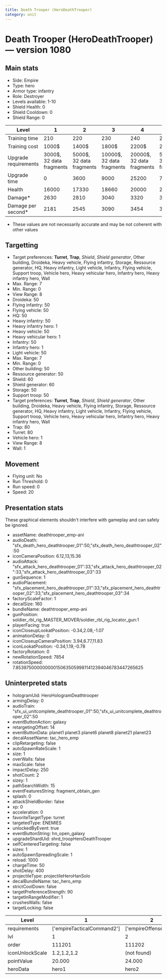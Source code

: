 ```yaml
---
title: Death Trooper (HeroDeathTrooper)
category: unit
---
```


# Death Trooper (HeroDeathTrooper) — version 1080

## Main stats

  * Side: Empire
  * Type: hero
  * Armor type: infantry
  * Role: Destroyer
  * Levels available: 1-10
  * Shield Health: 0
  * Shield Cooldown: 0
  * Shield Range: 0

|Level               |1                       |2                       |3                        |4                        |5                        |6                         |7                         |8                         |9                          |10                         |
|--------------------|------------------------|------------------------|-------------------------|-------------------------|-------------------------|--------------------------|--------------------------|--------------------------|---------------------------|---------------------------|
|Training time       |210                     |220                     |230                      |240                      |250                      |260                       |270                       |560                       |580                        |600                        |
|Training cost       |1000$                   |1400$                   |1800$                    |2200$                    |2600$                    |3000$                     |3400$                     |4000$                     |4200$                      |4600$                      |
|Upgrade requirements|3000$, 32 data fragments|5000$, 32 data fragments|10000$, 32 data fragments|20000$, 32 data fragments|50000$, 32 data fragments|135000$, 32 data fragments|225000$, 32 data fragments|450000$, 32 data fragments|1500000$, 32 data fragments|2500000$, 32 data fragments|
|Upgrade time        |0                       |3600                    |9000                     |25200                    |72000                    |216000                    |345600                    |518400                    |691200                     |1036800                    |
|Health              |16000                   |17330                   |18660                    |20000                    |21330                    |22660                     |24000                     |25330                     |27330                      |30000                      |
|Damage*             |2630                    |2810                    |3040                     |3320                     |3590                     |3830                      |4010                      |4190                      |4520                       |4980                       |
|Damage per second*  |2181                    |2545                    |3090                     |3454                     |3818                     |4363                      |4909                      |5272                      |5636                       |6545                       |

* These values are not necessarily accurate and may be not coherent with other values

## Targetting

  * Target preferences: **Turret**, **Trap**, _Shield_, _Shield generator_, Other building, Droideka, Heavy vehicle, Flying infantry, Storage, Ressource generator, HQ, Heavy infantry, Light vehicle, Infantry, Flying vehicle, Support troop, Vehicle hero, Heavy vehicular hero, Infantry hero, Heavy infantry hero, Wall
  * Max. Range: 7
  * Min. Range: 0
  * View Range: 8
  * Droideka: 50
  * Flying infantry: 50
  * Flying vehicle: 50
  * HQ: 50
  * Heavy infantry: 50
  * Heavy infantry hero: 1
  * Heavy vehicle: 50
  * Heavy vehicular hero: 1
  * Infantry: 50
  * Infantry hero: 1
  * Light vehicle: 50
  * Max. Range: 7
  * Min. Range: 0
  * Other building: 50
  * Ressource generator: 50
  * Shield: 60
  * Shield generator: 60
  * Storage: 50
  * Support troop: 50
  * Target preferences: **Turret**, **Trap**, _Shield_, _Shield generator_, Other building, Droideka, Heavy vehicle, Flying infantry, Storage, Ressource generator, HQ, Heavy infantry, Light vehicle, Infantry, Flying vehicle, Support troop, Vehicle hero, Heavy vehicular hero, Infantry hero, Heavy infantry hero, Wall
  * Trap: 80
  * Turret: 80
  * Vehicle hero: 1
  * View Range: 8
  * Wall: 1

## Movement

  * Flying unit: No
  * Run Threshold: 0
  * Run speed: 0
  * Speed: 20

## Presentation stats

These graphical elements shouldn't interfere with gameplay and can safely be ignored.

  * assetName: deathtrooper_emp-ani
  * audioDeath: "sfx_death_hero_deathtrooper_01":50,"sfx_death_hero_deathtrooper_02":50
  * iconCameraPosition: 6.12,13,15.36
  * audioAttack: "sfx_attack_hero_deathtrooper_01":33,"sfx_attack_hero_deathtrooper_02":33,"sfx_attack_hero_deathtrooper_03":33
  * gunSequence: 1
  * audioPlacement: "sfx_placement_hero_deathtrooper_01":33,"sfx_placement_hero_deathtrooper_02":33,"sfx_placement_hero_deathtrooper_03":34
  * factoryScaleFactor: 1
  * decalSize: 160
  * bundleName: deathtrooper_emp-ani
  * gunPosition: soldier_rbl_rig_MASTER_MOVER/soldier_rbl_rig_locator_gun:1
  * playerFacing: true
  * iconCloseupLookatPosition: -0.34,2.08,-1.07
  * animationDelay: 0
  * iconCloseupCameraPosition: 3.94,6.77,11.83
  * iconLookatPosition: -0.34,1.19,-0.78
  * factoryRotation: 0
  * newRotationSpeed: 7854
  * rotationSpeed: 7.8539750000000001506350599811412394046783447265625

## Uninterpreted stats

  * hologramUid: HeroHologramDeathtrooper
  * armingDelay: 0
  * audioTrain: "sfx_ui_unitcomplete_deathtrooper_01":50,"sfx_ui_unitcomplete_deathtrooper_02":50
  * eventButtonAction: galaxy
  * retargetingOffset: 14
  * eventButtonData: planet1 planet3 planet6 planet8 planet21 planet23
  * decalAssetName: tac_hero_emp
  * clipRetargeting: false
  * autoSpawnRateScale: 1
  * size: 1
  * overWalls: false
  * maxScale: false
  * impactDelay: 250
  * shotCount: 2
  * sizey: 1
  * pathSearchWidth: 15
  * eventFeaturesString: fragment_obtain_gen
  * splash: 0
  * attackShieldBorder: false
  * xp: 0
  * acceleration: 0
  * favoriteTargetType: turret
  * targetedType: ENEMIES
  * unlockedByEvent: true
  * eventButtonString: hn_open_galaxy
  * upgradeShardUid: shrd_troopHeroDeathTrooper
  * selfCenteredTargeting: false
  * sizex: 1
  * autoSpawnSpreadingScale: 1
  * reload: 1000
  * chargeTime: 50
  * shotDelay: 400
  * projectileType: projectileHeroHanSolo
  * decalBundleName: tac_hero_emp
  * strictCoolDown: false
  * targetPreferenceStrength: 90
  * targetInRangeModifier: 1
  * crushesWalls: false
  * targetLocking: false

|Level          |1                         |2                    |3                    |4                    |5                    |6                    |7                    |8                    |9                    |10                    |
|---------------|--------------------------|---------------------|---------------------|---------------------|---------------------|---------------------|---------------------|---------------------|---------------------|----------------------|
|requirements   |['empireTacticalCommand2']|['empireOffenseLab2']|['empireOffenseLab3']|['empireOffenseLab4']|['empireOffenseLab5']|['empireOffenseLab6']|['empireOffenseLab7']|['empireOffenseLab8']|['empireOffenseLab9']|['empireOffenseLab10']|
|lvl            |1                         |2                    |3                    |4                    |5                    |6                    |7                    |8                    |9                    |10                    |
|order          |111201                    |111202               |111203               |111204               |111205               |111206               |111207               |111208               |111209               |111210                |
|iconUnlockScale|1.2,1.2,1.2               |(not found)          |(not found)          |(not found)          |(not found)          |(not found)          |(not found)          |(not found)          |(not found)          |(not found)           |
|pointValue     |20.000                    |24.000               |28.000               |32.000               |36.000               |40.000               |44.000               |48.000               |52.000               |60.000                |
|heroData       |hero1                     |hero2                |hero3                |hero4                |hero5                |hero6                |hero7                |hero8                |hero9                |hero10                |

